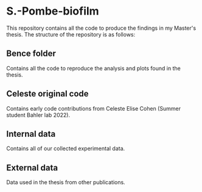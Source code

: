 # S.-Pombe-biofilm
This repository contains all the code to produce the findings in my Master's thesis.
The structure of the repository is as follows:

## Bence folder
Contains all the code to reproduce the analysis and plots found in the thesis.

## Celeste original code
Contains early code contributions from Celeste Elise Cohen (Summer student Bahler lab 2022).

## Internal data
Contains all of our collected experimental data.

## External data
Data used in the thesis from other publications.


